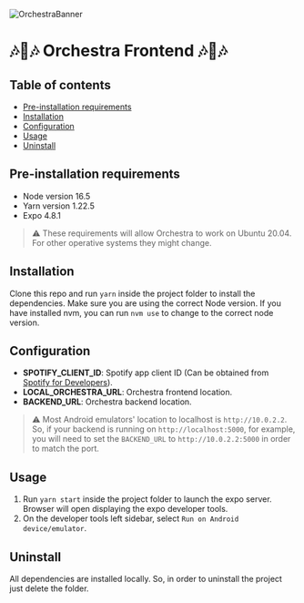 ![OrchestraBanner](https://user-images.githubusercontent.com/37160608/151792937-30207875-998b-4ff3-b024-34ca88c290f3.png)
# 🎶📖🎶 Orchestra Frontend 🎶📖🎶

## Table of contents

- [Pre-installation requirements](#pre-installation-requirements)
- [Installation](#installation)
- [Configuration](#configuration)
- [Usage](#usage)
- [Uninstall](#uninstall)



## Pre-installation requirements

- Node version 16.5
- Yarn version 1.22.5
- Expo 4.8.1

> ⚠️ These requirements will allow Orchestra to work on Ubuntu 20.04. For other operative systems they might change.



## Installation

Clone this repo and run `yarn` inside the project folder to install the dependencies. Make sure you are using the correct Node version. If you have installed nvm, you can run `nvm use` to change to the correct node version.



## Configuration

- **SPOTIFY_CLIENT_ID**: Spotify app client ID (Can be obtained from [Spotify for Developers](https://developer.spotify.com/dashboard/applications)).
- **LOCAL_ORCHESTRA_URL**: Orchestra frontend location.
- **BACKEND_URL**: Orchestra backend location.

> ⚠️ Most Android emulators' location to localhost is `http://10.0.2.2`. So, if your backend is running on `http://localhost:5000`, for example, you will need to set the `BACKEND_URL` to `http://10.0.2.2:5000` in order to match the port.



## Usage

1. Run `yarn start` inside the project folder to launch the expo server. Browser will open displaying the expo developer tools.
2. On the developer tools left sidebar, select `Run on Android device/emulator`.



## Uninstall

All dependencies are installed locally. So, in order to uninstall the project just delete the folder.
